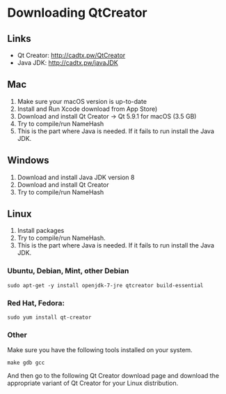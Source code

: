 # Downloading QtCreator

## Links
* Qt Creator: http://cadtx.pw/QtCreator
* Java JDK: http://cadtx.pw/javaJDK

## Mac
1. Make sure your macOS version is up-to-date
2. Install and Run Xcode download from App Store)
3. Download and install Qt Creator -> Qt 5.9.1 for macOS (3.5 GB) 
4. Try to compile/run NameHash
5. This is the part where Java is needed. If it fails to run install the Java
   JDK.

## Windows
1. Download and install Java JDK version 8
2. Download and install Qt Creator
3. Try to compile/run NameHash

## Linux
1. Install packages
2. Try to compile/run NameHash. 
3. This is the part where Java is needed. If it fails to run install the Java
   JDK.
### Ubuntu, Debian, Mint, other Debian
```
sudo apt‐get ‐y install openjdk‐7‐jre qtcreator build‐essential
```
### Red Hat, Fedora:
```
sudo yum install qt‐creator
```
### Other
Make sure you have the following tools installed on your system.
```
make gdb gcc
```
And then go to the following Qt Creator download page and download the
appropriate variant of Qt Creator for your Linux distribution.
